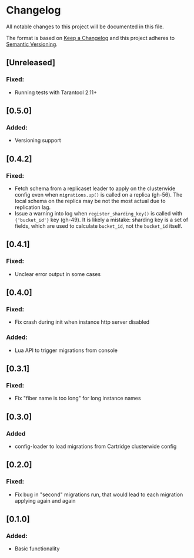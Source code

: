 # Changelog
All notable changes to this project will be documented in this file.

The format is based on [Keep a Changelog](http://keepachangelog.com/en/1.0.0/)
and this project adheres to [Semantic Versioning](http://semver.org/spec/v2.0.0.html).

## [Unreleased]
### Fixed:
- Running tests with Tarantool 2.11+

## [0.5.0]
### Added:
- Versioning support

## [0.4.2]
### Fixed:
- Fetch schema from a replicaset leader to apply on the clusterwide config even
  when `migrations.up()` is called on a replica (gh-56). The local schema on
  the replica may be not the most actual due to replication lag.
- Issue a warning into log when `register_sharding_key()` is called with
  `{'bucket_id'}` key (gh-49). It is likely a mistake: sharding key is a set of
  fields, which are used to calculate `bucket_id`, not the `bucket_id` itself.

## [0.4.1]
### Fixed: 
- Unclear error output in some cases

## [0.4.0]
### Fixed: 
- Fix crash during init when instance http server disabled
### Added:
- Lua API to trigger migrations from console

## [0.3.1]
### Fixed:
- Fix "fiber name is too long" for long instance names

## [0.3.0]
### Added
- config-loader to load migrations from Cartridge clusterwide config

## [0.2.0]
### Fixed:
- Fix bug in "second" migrations run, that would lead to each migration applying again and again

## [0.1.0]
### Added:
- Basic functionality
